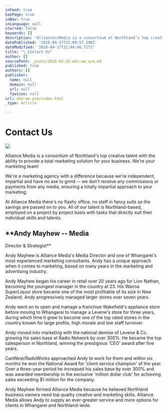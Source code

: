 ```yaml
---
inFeed: true
hasPage: true
inNav: true
inLanguage: null
starred: false
keywords: []
description: "Alliance\nMedia is a consortium of Northland’s top creative talent with the ability to\nprovide a total marketing solution for your business.\_ We’re your\nmarketing team!"
datePublished: '2016-04-17T21:08:57.190Z'
dateModified: '2016-04-17T21:04:46.727Z'
title: "\_Contact Us"
author: []
sourcePath: _posts/2016-02-25-who-we-are.md
published: true
authors: []
publisher:
  name: null
  domain: null
  url: null
  favicon: null
url: who-we-are/index.html
_type: Article

---
```

# Contact Us

  
![](https://the-grid-user-content.s3-us-west-2.amazonaws.com/b66235fa-a33a-4ea0-884d-883e1bf5addd.jpg)

Alliance
Media is a consortium of Northland's top creative talent with the ability to
provide a total marketing solution for your business.  We're your
marketing team!

We're
a marketing agency with a difference because we're independent, impartial and
have no axe to grind -- we don't receive any commissions or payments from any
media, ensuring a totally impartial approach to your marketing.

At
Alliance Media there's no flashy office, no staff in fancy suits so the savings
are passed on to you.  All of our talent is Northland-based, employed on a
project by project basis with tasks that directly suit their individual skills
and talents.

## **Andy Mayhew -- Media
Director & Strategist**

Andy
Mayhew is Alliance Media's Media Director and one of Whangarei's most
experienced marketing consultants.  Andy has a unique approach when it
comes to marketing, based on many years in the marketing and advertising
industry.

Andy
Mayhew began his career in retail over 20 years ago for Lion Nathan, becoming
the youngest manager in the country at 23\.  His Wairoa SuperLiquor store
became one of the most profitable of its size in New Zealand.  Andy
progressively managed larger stores over seven years.

Andy
went on to open and manage a franchise Wakefield's appliance store before
moving to Whangarei to manage a Levene's store for three years, during which
time it grew to become one of the top rated stores in the country known for
large profits, high morale and low staff turnover.

Andy
moved into marketing with the national demise of Levene & Co. growing his
sales base at Radio Network by over 300%.  He became the top salesperson
in Northland, winning the prestigious 'CEO' award after five years.

CanWest/RadioWorks
approached Andy to work for them and within six months he won the National
Award for 'client service champion' of the year.  Over a three-year period
he increased his sales base by over 300% and was awarded membership in the exclusive
'million dollar club' for achieving sales exceeding $1 million for the company.

Andy
Mayhew formed Alliance Media because he believed Northland business owners need
top quality creative and marketing skills.  Alliance Media allows Andy to
supply an ever-greater service and more options for clients in Whangarei and
Northland-wide.